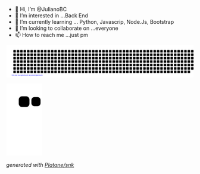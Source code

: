 - 👋 Hi, I’m @JulianoBC
- 👀 I’m interested in ...Back End
- 🌱 I’m currently learning ... Python, Javascrip, Node.Js, Bootstrap
- 💞️ I’m looking to collaborate on ...everyone
- 📫 How to reach me ...just pm

 ![gitartwork](gitartwork.svg)
<!---
JulianoBC/JulianoBC is a ✨ special ✨ repository because its `README.md` (this file) appears on your GitHub profile.
You can click the Preview link to take a look at your changes.
--->


![Snake animation](https://github.com/JulianoBC/JulianoBC/blob/output/github-contribution-grid-snake.svg)


_generated with [Platane/snk](https://github.com/Platane/snk)_
